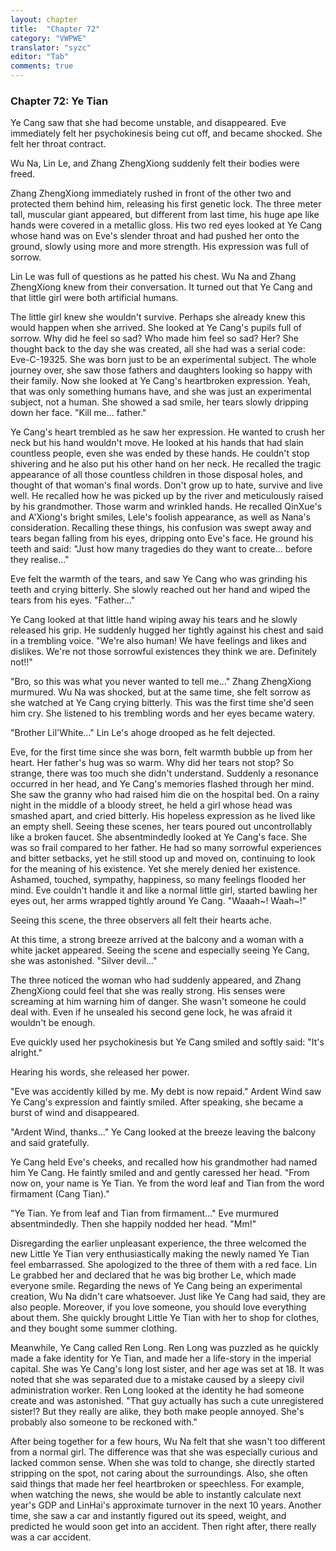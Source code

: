 ```yaml
---
layout: chapter
title:  "Chapter 72"
category: "VWPWE"
translator: "syzc"
editor: "Tab"
comments: true
---
```


### Chapter 72: Ye Tian
 
Ye Cang saw that she had become unstable, and disappeared. Eve immediately felt her psychokinesis being cut off, and became shocked. She felt her throat contract.
 
Wu Na, Lin Le, and Zhang ZhengXiong suddenly felt their bodies were freed.
 
Zhang ZhengXiong immediately rushed in front of the other two and protected them behind him, releasing his first genetic lock. The three meter tall, muscular giant appeared, but different from last time, his huge ape like hands were covered in a metallic gloss. His two red eyes looked at Ye Cang whose hand was on Eve's slender throat and had pushed her onto the ground, slowly using more and more strength. His expression was full of sorrow.
 
Lin Le was full of questions as he patted his chest. Wu Na and Zhang ZhengXiong knew from their conversation. It turned out that Ye Cang and that little girl were both artificial humans.
 
The little girl knew she wouldn't survive. Perhaps she already knew this would happen when she arrived. She looked at Ye Cang's pupils full of sorrow. Why did he feel so sad? Who made him feel so sad? Her? She thought back to the day she was created, all she had was a serial code: Eve-C-19325. She was born just to be an experimental subject. The whole journey over, she saw those fathers and daughters looking so happy with their family. Now she looked at Ye Cang's heartbroken expression. Yeah, that was only something humans have, and she was just an experimental subject, not a human. She showed a sad smile, her tears slowly dripping down her face. "Kill me... father." 
 
Ye Cang's heart trembled as he saw her expression. He wanted to crush her neck but his hand wouldn't move. He looked at his hands that had slain countless people, even she was ended by these hands. He couldn't stop shivering and he also put his other hand on her neck. He recalled the tragic appearance of all those countless children in those disposal holes, and thought of that woman's final words. Don't grow up to hate, survive and live well. He recalled how he was picked up by the river and meticulously raised by his grandmother. Those warm and wrinkled hands. He recalled QinXue's and A'Xiong's bright smiles, Lele's foolish appearance, as well as Nana's consideration. Recalling these things, his confusion was swept away and tears began falling from his eyes, dripping onto Eve's face. He ground his teeth and said: "Just how many tragedies do they want to create... before they realise..."
 
Eve felt the warmth of the tears, and saw Ye Cang who was grinding his teeth and crying bitterly. She slowly reached out her hand and wiped the tears from his eyes. "Father..."
 
Ye Cang looked at that little hand wiping away his tears and he slowly released his grip. He suddenly hugged her tightly against his chest and said in a trembling voice. "We're also human! We have feelings and likes and dislikes. We're not those sorrowful existences they think we are. Definitely not!!" 
 
"Bro, so this was what you never wanted to tell me..." Zhang ZhengXiong murmured. Wu Na was shocked, but at the same time, she felt sorrow as she watched at Ye Cang crying bitterly. This was the first time she'd seen him cry. She listened to his trembling words and her eyes became watery. 
 
"Brother Lil'White..." Lin Le's ahoge drooped as he felt dejected.
 
Eve, for the first time since she was born, felt warmth bubble up from her heart. Her father's hug was so warm. Why did her tears not stop? So strange, there was too much she didn't understand. Suddenly a resonance occurred in her head, and Ye Cang's memories flashed through her mind. She saw the granny who had raised him die on the hospital bed. On a rainy night in the middle of a bloody street, he held a girl whose head was smashed apart, and cried bitterly. His hopeless expression as he lived like an empty shell. Seeing these scenes, her tears poured out uncontrollably like a broken faucet. She absentmindedly looked at Ye Cang's face. She was so frail compared to her father. He had so many sorrowful experiences and bitter setbacks, yet he still stood up and moved on, continuing to look for the meaning of his existence. Yet she merely denied her existence. Ashamed, touched, sympathy, happiness, so many feelings flooded her mind. Eve couldn't handle it and like a normal little girl, started bawling her eyes out, her arms wrapped tightly around Ye Cang. "Waaah~! Waah~!"
 
Seeing this scene, the three observers all felt their hearts ache.
 
At this time, a strong breeze arrived at the balcony and a woman with a white jacket appeared. Seeing the scene and especially seeing Ye Cang, she was astonished. "Silver devil..."
 
The three noticed the woman who had suddenly appeared, and Zhang ZhengXiong could feel that she was really strong. His senses were screaming at him warning him of danger. She wasn't someone he could deal with. Even if he unsealed his second gene lock, he was afraid it wouldn't be enough.
 
Eve quickly used her psychokinesis but Ye Cang smiled and softly said: "It's alright."
 
Hearing his words, she released her power.
 
"Eve was accidently killed by me. My debt is now repaid." Ardent Wind saw Ye Cang's expression and faintly smiled. After speaking, she became a burst of wind and disappeared. 
 
"Ardent Wind, thanks..." Ye Cang looked at the breeze leaving the balcony and said gratefully.
 
Ye Cang held Eve's cheeks, and recalled how his grandmother had named him Ye Cang. He faintly smiled and and gently caressed her head. "From now on, your name is Ye Tian. Ye from the word leaf and Tian from the word firmament (Cang Tian)."
 
"Ye Tian. Ye from leaf and Tian from firmament..." Eve murmured absentmindedly. Then she happily nodded her head. "Mm!"
 
Disregarding the earlier unpleasant experience, the three welcomed the new Little Ye Tian very enthusiastically making the newly named Ye Tian feel embarrassed. She apologized to the three of them with a red face. Lin Le grabbed her and declared that he was big brother Le, which made everyone smile. Regarding the news of Ye Cang being an experimental creation, Wu Na didn't care whatsoever. Just like Ye Cang had said, they are also people. Moreover, if you love someone, you should love everything about them. She quickly brought Little Ye Tian with her to shop for clothes, and they bought some summer clothing.
 
Meanwhile, Ye Cang called Ren Long. Ren Long was puzzled as he quickly made a fake identity for Ye Tian, and made her a life-story in the imperial capital. She was Ye Cang's long lost sister, and her age was set at 18. It was noted that she was separated due to a mistake caused by a sleepy civil administration worker. Ren Long looked at the identity he had someone create and was astonished. "That guy actually has such a cute unregistered sister!? But they really are alike, they both make people annoyed. She's probably also someone to be reckoned with."
 
After being together for a few hours, Wu Na felt that she wasn't too different from a normal girl. The difference was that she was especially curious and lacked common sense. When she was told to change, she directly started stripping on the spot, not caring about the surroundings. Also, she often said things that made her feel heartbroken or speechless. For example, when watching the news, she would be able to instantly calculate next year's GDP and LinHai's approximate turnover in the next 10 years. Another time, she saw a car and instantly figured out its speed, weight, and predicted he would soon get into an accident. Then right after, there really was a car accident.
